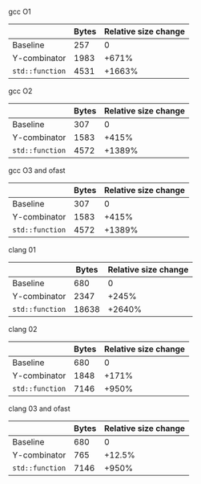 gcc O1

|                  | Bytes | Relative size change |
|------------------|-------|----------------------|
| Baseline         | 257   |   0                  |
| Y-combinator     | 1983  |   +671%              |
| `std::function`  | 4531  |   +1663%             |



gcc O2

|                  | Bytes | Relative size change |
|------------------|-------|----------------------|
| Baseline         | 307   |   0                  |
| Y-combinator     | 1583  |   +415%              |
| `std::function`  | 4572  |   +1389%             |



gcc O3 and ofast

|                  | Bytes | Relative size change |
|------------------|-------|----------------------|
| Baseline         | 307   |   0                  |
| Y-combinator     | 1583  |   +415%              |
| `std::function`  | 4572  |   +1389%             |






clang 01

|                  | Bytes | Relative size change |
|------------------|-------|----------------------|
| Baseline         | 680   |   0                  |
| Y-combinator     | 2347  |   +245%              |
| `std::function`  | 18638 |   +2640%             |



clang 02

|                  | Bytes | Relative size change |
|------------------|-------|----------------------|
| Baseline         | 680   |   0                  |
| Y-combinator     | 1848  |   +171%              |
| `std::function`  | 7146  |   +950%              |



clang 03 and ofast

|                  | Bytes | Relative size change |
|------------------|-------|----------------------|
| Baseline         | 680   |   0                  |
| Y-combinator     | 765   |   +12.5%             |
| `std::function`  | 7146  |   +950%              |
